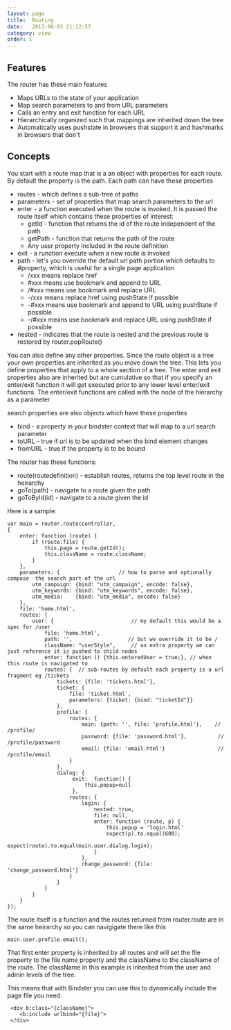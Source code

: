 ```yaml
---
layout: page
title:  Routing
date:   2013-06-03 21:12:57
category: view
order: 1
---
```


## Features
The router has these main features

* Maps URLs to the state of your application
* Map search parameters to and from URL parameters
* Calls an entry and exit function for each URL
* Hierarchically organized such that mappings are inherited down the tree
* Automatically uses pushstate in browsers that support it and hashmarks in browsers that don't

## Concepts
You start with a route map that is a an object with properties for each route.  By default the property is the path.
Each path can have these properties

* routes - which defines a sub-tree of paths
* parameters - set of properties that map search parameters to the url
* enter - a function executed when the route is invoked.  It is passed the route itself which contains these properties of interest:
    * getId - function that returns the id of the route independent of the path
    * getPath - function that returns the path of the route
    * Any user property included in the route definition 
* exit - a runction execute when a new route is invoked
* path - let's you override the default url path portion which defaults to #property, which is useful for a single page application
    * /xxx means replace href
    * \#xxx means use bookmark and append to URL
    * \/\#xxx means use bookmark and replace URL
    * -/xxx means replace href using pushState if possible
    * -\#xxx means use bookmark and append to URL using pushState if possible
    * -\/\#xxx means use bookmark and replace URL using pushState if possible
* nested - indicates that the route is nested and the previous route is restored by router.popRoute()

You can also define any other properties.  Since the route object is a tree your own properties are 
inherited as you move down the tree.  This lets you define properties that apply to a whole section of
a tree.  The enter and exit properties also are inherited but are cumulative so that if you specify
an enter/exit function it will get executed prior to any lower level enter/exit functions.  The
enter/exit functions are called with the node of the hierarchy as a parameter 

search properties are also objects which have these properties
* bind - a property in your bindster context that will map to a url search parameter
* toURL - true if url is to be updated when the bind element changes
* fromURL - true if the property is to be bound 

The router has these functions:
* route(routedefinition) - establish routes, returns the top level route in the heirarchy
* goTo(path) - navigate to a route given the path
* goToById(id) - navigate to a route given the id

Here is a sample:

    var main = router.route(controller,
    {
        enter: function (route) {
            if (route.file) {
                this.page = route.getId();
                this.className = route.className;
            }
        },
        parameters: {                   // how to parse and optionally compose  the search part of the url
            utm_campaign: {bind: "utm_campaign", encode: false},
            utm_keywords: {bind: "utm_keywords", encode: false},
            utm_media:    {bind: "utm_media", encode: false}
        },
        file: 'home.html',
        routes: {
            user: {                         // my default this would be a spec for /user
                file: 'home.html',
                path: '',                  // but we override it to be /
                className: "userStyle",     // an extra property we can just reference it is pushed to child nodes
                enter: function () {this.enteredUser = true;}, // when this route is navigated to
                routes: {  // sub-routes by default each property is a url fragment eg /tickets
                    tickets: {file: 'tickets.html'},
                    ticket: {
                        file: 'ticket.html',
                        parameters: {ticket: {bind: "ticketId"}}
                    },
                    profile: {
                        routes: {
                            main: {path: '', file: 'profile.html'},    // /profile/
                            password: {file: 'password.html'},          // /profile/password
                            email: {file: 'email.html'}                 // /profile/email
                        }
                    },
                    dialog: {
                         exit:  function() {
                             this.popup=null
                         },
                        routes: {
                            login: {
                                nested: true,
                                file: null,
                                enter: function (route, p) {
                                    this.popup = 'login.html'
                                    expect(p).to.equal(600);
                                    expect(route).to.equal(main.user.dialog.login);
                                }
                            },
                            change_password: {file: 'change_password.html'}
                        }
                    }
                }
            }
        }
    });

The route itself is a function and the routes returned from router.route are in the same heirarchy so you can navigigate
there like this

    main.user.profile.email();

That first enter property is inherited by all routes and will set the file property to the file name property
and the className to the className of the route.  The className in this example is inherited from the user and
admin levels of the tree.  

This means that with Bindster you can use this to dynamically include the page file you need.

     <div b:class="{className}">
        <b:include urlbind="{file}">
     </div>
 


